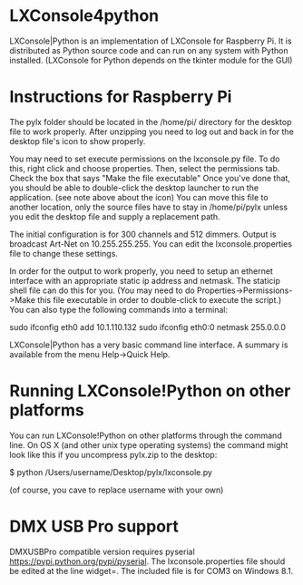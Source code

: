# LXConsole4python
LXConsole|Python is an implementation of LXConsole for Raspberry Pi.  It is distributed as Python source code and can run on any system with Python installed.  (LXConsole for Python depends on the tkinter module for the GUI)

# Instructions for Raspberry Pi

The pylx folder should be located in the /home/pi/ directory for the desktop file to work properly.  After unzipping you need to log out and back in for the desktop file's icon to show properly.

You may need to set execute permissions on the lxconsole.py file.  To do this, right click and choose properties.  Then, select the permissions tab.  Check the box that says "Make the file executable"  Once you've done that, you should be able to double-click the desktop launcher to run the application.  (see note above about the icon) You can move this file to another location, only the source files have to stay in /home/pi/pylx unless you edit the desktop file and supply a replacement path.

The initial configuration is for 300 channels and 512 dimmers.  Output is broadcast Art-Net on 10.255.255.255.  You can edit the lxconsole.properties file to change these settings.

In order for the output to work properly, you need to setup an ethernet interface with an appropriate static ip address and netmask.  The staticip shell file can do this for you.  (You may need to do Properties->Permissions->Make this file executable in order to double-click to execute the script.)  You can also type the following commands into a terminal:

sudo ifconfig eth0 add 10.1.110.132
sudo ifconfig eth0:0 netmask 255.0.0.0

LXConsole|Python has a very basic command line interface.  A summary is available from the menu Help->Quick Help.


# Running LXConsole!Python on other platforms

You can run LXConsole!Python on other platforms through the command line.  On OS X (and other unix type operating systems) the command might look like this if you uncompress pylx.zip to the desktop:

$ python /Users/username/Desktop/pylx/lxconsole.py

(of course, you cave to replace username with your own)

# DMX USB Pro support

DMXUSBPro compatible version requires pyserial https://pypi.python.org/pypi/pyserial. The lxconsole.properties file should be edited at the line widget=<inteface location>. The included file is for COM3 on Windows 8.1.
